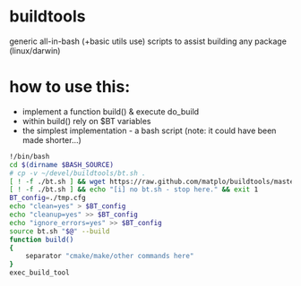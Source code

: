 # buildtools
generic all-in-bash (+basic utils use) scripts to assist building any package (linux/darwin)

# how to use this:
 - implement a function build() & execute do_build
 - within build() rely on $BT variables
 - the simplest implementation - a bash script (note: it could have been made shorter...)

```bash
!/bin/bash
cd $(dirname $BASH_SOURCE)
# cp -v ~/devel/buildtools/bt.sh .
[ ! -f ./bt.sh ] && wget https://raw.github.com/matplo/buildtools/master/bt.sh
[ ! -f ./bt.sh ] && echo "[i] no bt.sh - stop here." && exit 1
BT_config=./tmp.cfg
echo "clean=yes" > $BT_config
echo "cleanup=yes" >> $BT_config
echo "ignore_errors=yes" >> $BT_config
source bt.sh "$@" --build
function build()
{
	separator "cmake/make/other commands here"
}
exec_build_tool
```
